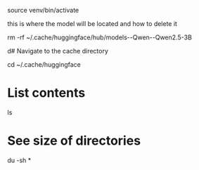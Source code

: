 source venv/bin/activate

this is where the model will be located and how to delete it

rm -rf ~/.cache/huggingface/hub/models--Qwen--Qwen2.5-3B

d# Navigate to the cache directory

cd ~/.cache/huggingface

# List contents

ls

# See size of directories

du -sh \*
